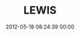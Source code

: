 ---
title: "LEWIS"
date: 2012-05-18 08:24:39 00:00
permalink: /lewis
twitter: "@LEWISEdinburgh"
likes: [82,646,328,260,787,788,721,723]
id: 251
gravatar: "http://www.gravatar.com/avatar/ef18912d53ac4e7461897dc412627f15"
---